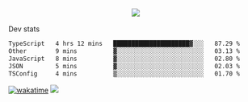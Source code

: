 <h3 align="center">
  <a href="https://github.com/spoopy2023">
      <img src="https://github-profile-trophy.vercel.app/?username=Spoopy2023&no-bg=true&no-frame=true">
  </a>
</h3>

Dev stats
<!--START_SECTION:waka-->

```txt
TypeScript   4 hrs 12 mins   █████████████████████▓░░░   87.29 %
Other        9 mins          ▓░░░░░░░░░░░░░░░░░░░░░░░░   03.13 %
JavaScript   8 mins          ▓░░░░░░░░░░░░░░░░░░░░░░░░   02.80 %
JSON         5 mins          ▓░░░░░░░░░░░░░░░░░░░░░░░░   02.03 %
TSConfig     4 mins          ▒░░░░░░░░░░░░░░░░░░░░░░░░   01.70 %
```

<!--END_SECTION:waka-->
[![wakatime](https://wakatime.com/badge/user/018ece4c-ff65-47b1-86a2-26e4e720c978.svg)](https://wakatime.com/@mac_g)
<img src="https://camo.githubusercontent.com/935c1e1091fb0ce9d975d06263ed4bc014721cd7e52b557f59b07c85da01afe3/68747470733a2f2f6b6f6d617265762e636f6d2f67687076632f3f757365726e616d653d5843726166744d616e3532266c6162656c3d566965777326636f6c6f723d626c7565267374796c653d706c6173746963">
